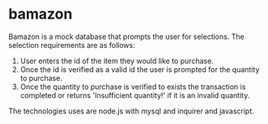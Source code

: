 # bamazon

Bamazon is a mock database that prompts the user for selections. The selection requirements are as follows:

1. User enters the id of the item they would like to purchase.
2. Once the id is verified as a valid id the user is prompted for the quantity to purchase.
3. Once the quantity to purchase is verified to exists the transaction is completed or returns 'Insufficient quantity!' if it is an invalid quantity.

The technologies uses are node.js with mysql and inquirer and javascript.
